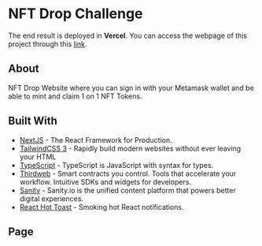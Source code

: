 # NFT Drop Challenge

The end result is deployed in **Vercel**. You can access the webpage of this project through this [link](https://nft-drop-challenge-cyan.vercel.app/).

## About

NFT Drop Website where you can sign in with your Metamask wallet and be able to mint and claim 1 on 1 NFT Tokens.

## Built With

- [NextJS](https://nextjs.org/) - The React Framework
  for Production.
- [TailwindCSS 3](https://tailwindcss.com/) - Rapidly build modern websites without ever leaving your HTML
- [TypeScript](https://www.typescriptlang.org/) - TypeScript is JavaScript with syntax for types.
- [Thirdweb](https://thirdweb.com/) - Smart contracts you control. Tools that accelerate your workflow.
  Intuitive SDKs and widgets for developers. 
- [Sanity](https://www.sanity.io/) - Sanity.io is the unified content platform that powers better digital experiences.
- [React Hot Toast](https://react-hot-toast.com/) - Smoking hot React notifications.
  <br>

## Page
<br>
